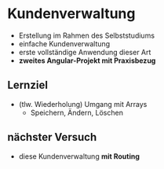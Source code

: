 # Kundenverwaltung

- Erstellung im Rahmen des Selbststudiums
- einfache Kundenverwaltung
- erste vollständige Anwendung dieser Art
- **zweites Angular-Projekt mit Praxisbezug**


## Lernziel
- (tlw. Wiederholung) Umgang mit Arrays
    - Speichern, Ändern, Löschen
    
## nächster Versuch 
- diese Kundenverwaltung **mit Routing**
